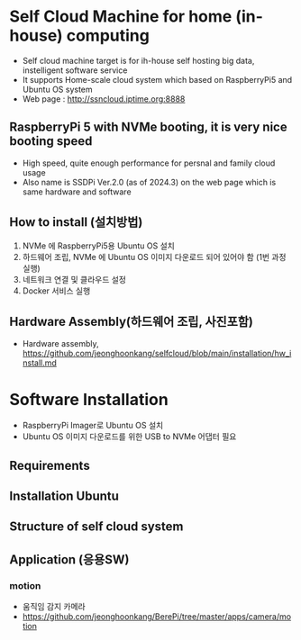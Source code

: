 
# Self Cloud Machine for home (in-house) computing
- Self cloud machine target is for ih-house self hosting big data, instelligent software service
- It supports Home-scale cloud system which based on RaspberryPi5 and Ubuntu OS system
- Web page : http://ssncloud.iptime.org:8888

## RaspberryPi 5 with NVMe booting, it is very nice booting speed
- High speed, quite enough performance for persnal and family cloud usage
- Also name is SSDPi Ver.2.0 (as of 2024.3) on the web page which is same hardware and software

## How to install (설치방법)
1. NVMe 에 RaspberryPi5용 Ubuntu OS 설치
2. 하드웨어 조립, NVMe 에 Ubuntu OS 이미지 다운로드 되어 있어야 함 (1번 과정 실행) 
3. 네트워크 연결 및 클라우드 설정
4. Docker 서비스 실행 

## Hardware Assembly(하드웨어 조립, 사진포함)
- Hardware assembly, https://github.com/jeonghoonkang/selfcloud/blob/main/installation/hw_install.md

# Software Installation
- RaspberryPi Imager로 Ubuntu OS 설치
- Ubuntu OS 이미지 다운로드를 위한 USB to NVMe 어댑터 필요

## Requirements
## Installation Ubuntu
## Structure of self cloud system
## Application (응용SW)
### motion
- 움직임 감지 카메라
- https://github.com/jeonghoonkang/BerePi/tree/master/apps/camera/motion

